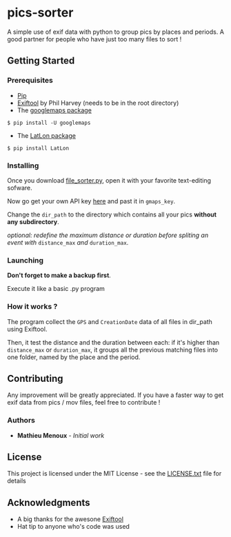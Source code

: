# pics-sorter

A simple use of exif data with python to group pics by places and periods. A good partner for people who have just too many files to sort !

## Getting Started

### Prerequisites

* [Pip](https://pip.pypa.io/en/stable/installing/)
* [Exiftool](http://owl.phy.queensu.ca/~phil/exiftool/) by Phil Harvey (needs to be in the root directory)
* The [googlemaps package](https://github.com/googlemaps/google-maps-services-python)
```
$ pip install -U googlemaps
```
* The [LatLon package](https://pypi.python.org/pypi/LatLon)
```
$ pip install LatLon
```

### Installing

Once you download [file_sorter.py](file_sorter.py), open it with your favorite text-editing sofware.

Now go get your own API key [here](https://developers.google.com/maps/documentation/geocoding/start#get-a-key) and past it in `gmaps_key`.

Change the `dir_path` to the directory which contains all your pics **without any subdirectory**.

*optional: redefine the maximum distance or duration before spliting an event with* `distance_max` *and* `duration_max`. 

### Launching

**Don't forget to make a backup first**.

Execute it like a basic .py program

### How it works ?

The program collect the `GPS` and `CreationDate` data of all files in dir_path using Exiftool.

Then, it test the distance and the duration between each: if it's higher than `distance_max` or `duration_max`, it groups all the previous matching files into one folder, named by the place and the period.

## Contributing

Any improvement will be greatly appreciated.
If you have a faster way to get exif data from pics / mov files, feel free to contribute !

### Authors

* **Mathieu Menoux** - *Initial work*

## License

This project is licensed under the MIT License - see the [LICENSE.txt](LICENSE.txt) file for details

## Acknowledgments

* A big thanks for the awesone [Exiftool](http://owl.phy.queensu.ca/~phil/exiftool/)
* Hat tip to anyone who's code was used
